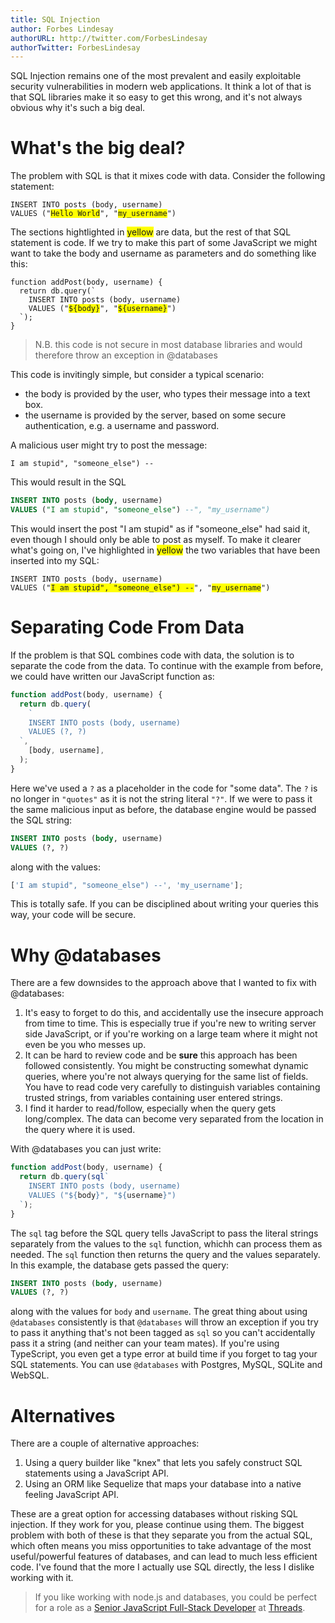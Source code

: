 ```yaml
---
title: SQL Injection
author: Forbes Lindesay
authorURL: http://twitter.com/ForbesLindesay
authorTwitter: ForbesLindesay
---
```


SQL Injection remains one of the most prevalent and easily exploitable security vulnerabilities in modern web applications. It think a lot of that is that SQL libraries make it so easy to get this wrong, and it's not always obvious why it's such a big deal.

<!--truncate-->

# What's the big deal?

The problem with SQL is that it mixes code with data. Consider the following statement:

<!-- ```sql
INSERT INTO posts (body, username)
VALUES ("Hello World", "my_username")
``` -->

<pre><code class="hljs css language-sql"><span class="hljs-keyword">INSERT</span> <span class="hljs-keyword">INTO</span> posts (<span class="hljs-keyword">body</span>, username)
<span class="hljs-keyword">VALUES</span> (<span class="hljs-string">"<span style="background:yellow">Hello World</span>"</span>, <span class="hljs-string">"<span style="background:yellow">my_username</span>"</span>)
</code></pre>

The sections hightlighted in <span class="hljs-string" style="background:yellow">yellow</span> are data, but the rest of that SQL statement is code. If we try to make this part of some JavaScript we might want to take the body and username as parameters and do something like this:

<!-- ```js
function addPost(body, username) {
  return db.query(`
    INSERT INTO posts (body, username)
    VALUES ("${body}", "${username}")
  `);
}
``` -->

<pre><code class="hljs css language-js"><span class="hljs-function"><span class="hljs-keyword">function</span> <span class="hljs-title">addPost</span>(<span class="hljs-params">body, username</span>) </span>{
  <span class="hljs-keyword">return</span> db.query(<span class="hljs-string">`
    INSERT INTO posts (body, username)
    VALUES ("<span class="hljs-subst" style="background:yellow">${body}</span>", "<span class="hljs-subst" style="background:yellow">${username}</span>")
  `</span>);
}
</code></pre>

> N.B. this code is not secure in most database libraries and would therefore throw an exception in @databases

This code is invitingly simple, but consider a typical scenario:

- the body is provided by the user, who types their message into a text box.
- the username is provided by the server, based on some secure authentication, e.g. a username and password.

A malicious user might try to post the message:

```
I am stupid", "someone_else") --
```

This would result in the SQL

```sql
INSERT INTO posts (body, username)
VALUES ("I am stupid", "someone_else") --", "my_username")
```

This would insert the post "I am stupid" as if "someone_else" had said it, even though I should only be able to post as myself. To make it clearer what's going on, I've highlighted in <span class="hljs-string" style="background:yellow">yellow</span> the two variables that have been inserted into my SQL:

<pre><code class="hljs css language-sql"><span class="hljs-keyword">INSERT</span> <span class="hljs-keyword">INTO</span> posts (<span class="hljs-keyword">body</span>, username)
<span class="hljs-keyword">VALUES</span> (<span class="hljs-string">"<span style="background:yellow">I am stupid"</span></span><span style="background:yellow">, <span class="hljs-string">"someone_else"</span>) </span><span class="hljs-comment"><span style="background:yellow">--</span>", "<span style="background:yellow">my_username</span>")</span>
</code></pre>

# Separating Code From Data

If the problem is that SQL combines code with data, the solution is to separate the code from the data. To continue with the example from before, we could have written our JavaScript function as:

```js
function addPost(body, username) {
  return db.query(
    `
    INSERT INTO posts (body, username)
    VALUES (?, ?)
  `,
    [body, username],
  );
}
```

Here we've used a `?` as a placeholder in the code for "some data". The `?` is no longer in `"quotes"` as it is not the string literal `"?"`. If we were to pass it the same malicious input as before, the database engine would be passed the SQL string:

```sql
INSERT INTO posts (body, username)
VALUES (?, ?)
```

along with the values:

```js
['I am stupid", "someone_else") --', 'my_username'];
```

This is totally safe. If you can be disciplined about writing your queries this way, your code will be secure.

# Why @databases

There are a few downsides to the approach above that I wanted to fix with @databases:

1. It's easy to forget to do this, and accidentally use the insecure approach from time to time. This is especially true if you're new to writing server side JavaScript, or if you're working on a large team where it might not even be you who messes up.
2. It can be hard to review code and be **sure** this approach has been followed consistently. You might be constructing somewhat dynamic queries, where you're not always querying for the same list of fields. You have to read code very carefully to distinguish variables containing trusted strings, from variables containing user entered strings.
3. I find it harder to read/follow, especially when the query gets long/complex. The data can become very separated from the location in the query where it is used.

With @databases you can just write:

```js
function addPost(body, username) {
  return db.query(sql`
    INSERT INTO posts (body, username)
    VALUES ("${body}", "${username}")
  `);
}
```

The `sql` tag before the SQL query tells JavaScript to pass the literal strings separately from the values to the `sql` function, whichh can process them as needed. The `sql` function then returns the query and the values separately. In this example, the database gets passed the query:

```sql
INSERT INTO posts (body, username)
VALUES (?, ?)
```

along with the values for `body` and `username`. The great thing about using `@databases` consistently is that `@databases` will throw an exception if you try to pass it anything that's not been tagged as `sql` so you can't accidentally pass it a string (and neither can your team mates). If you're using TypeScript, you even get a type error at build time if you forget to tag your SQL statements. You can use `@databases` with Postgres, MySQL, SQLite and WebSQL.

# Alternatives

There are a couple of alternative approaches:

1. Using a query builder like "knex" that lets you safely construct SQL statements using a JavaScript API.
2. Using an ORM like Sequelize that maps your database into a native feeling JavaScript API.

These are a great option for accessing databases without risking SQL injection. If they work for you, please continue using them. The biggest problem with both of these is that they separate you from the actual SQL, which often means you miss opportunities to take advantage of the most useful/powerful features of databases, and can lead to much less efficient code. I've found that the more I actually use SQL directly, the less I dislike working with it.

> If you like working with node.js and databases, you could be perfect for a role as a [Senior JavaScript Full-Stack Developer](https://threadsstyling.workable.com/jobs/748730) at [Threads](https://www.threadsstyling.com/careers).
